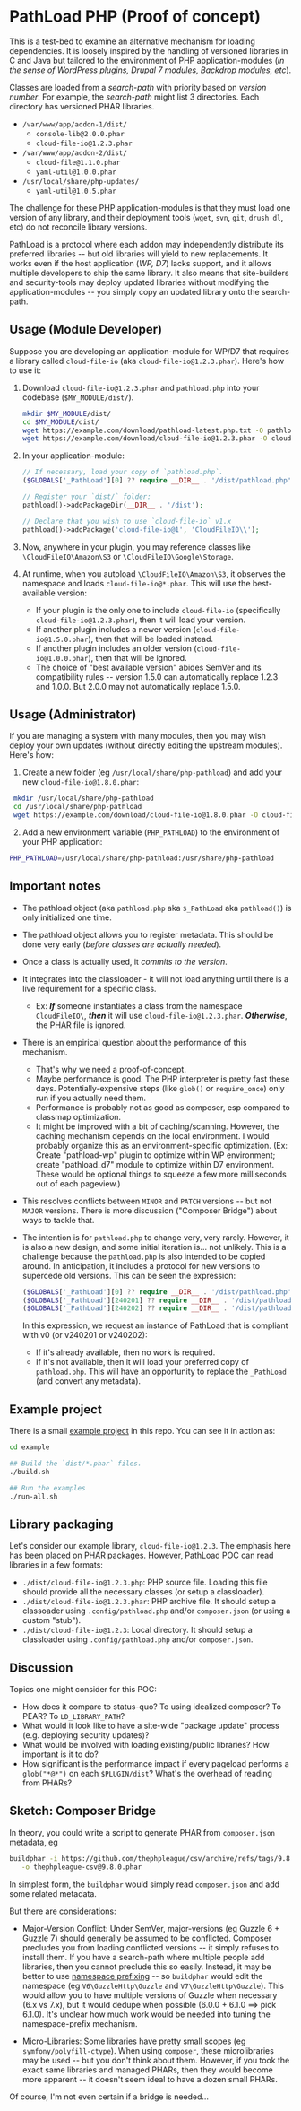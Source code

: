 # PathLoad PHP (Proof of concept)

This is a test-bed to examine an alternative mechanism for loading dependencies. It is loosely inspired by the handling of versioned libraries in C and Java but tailored to the environment of PHP application-modules (*in the sense of WordPress plugins, Drupal 7 modules, Backdrop modules, etc*).

Classes are loaded from a _search-path_ with priority based on _version number_. For example, the *search-path* might list 3 directories. Each directory has versioned PHAR libraries.

* `/var/www/app/addon-1/dist/`
    * `console-lib@2.0.0.phar`
    * `cloud-file-io@1.2.3.phar`
* `/var/www/app/addon-2/dist/`
    * `cloud-file@1.1.0.phar`
    * `yaml-util@1.0.0.phar`
* `/usr/local/share/php-updates/`
    * `yaml-util@1.0.5.phar`

The challenge for these PHP application-modules is that they must load one version of any library, and their deployment tools (`wget`, `svn`, `git`, `drush dl`, etc) do not reconcile library versions.

PathLoad is a protocol where each addon may independently distribute its preferred libraries -- but old libraries will yield to new replacements. It works even if the host application (*WP, D7*) lacks support, and it allows multiple developers to ship the same library. It also means that site-builders and security-tools may deploy updated libraries without modifying the application-modules -- you simply copy an updated library onto the search-path.

## Usage (Module Developer)

Suppose you are developing an application-module for WP/D7 that requires a library called `cloud-file-io` (aka `cloud-file-io@1.2.3.phar`). Here's how to use it:

1. Download `cloud-file-io@1.2.3.phar` and `pathload.php` into your codebase (`$MY_MODULE/dist/`).

    ```bash
   mkdir $MY_MODULE/dist/
   cd $MY_MODULE/dist/
   wget https://example.com/download/pathload-latest.php.txt -O pathload.php
   wget https://example.com/download/cloud-file-io@1.2.3.phar -O cloud-file-io@1.2.3.phar
    ```

2. In your application-module:

    ```php
    // If necessary, load your copy of `pathload.php`.
    ($GLOBALS['_PathLoad'][0] ?? require __DIR__ . '/dist/pathload.php');

    // Register your `dist/` folder:
    pathload()->addPackageDir(__DIR__ . '/dist');

    // Declare that you wish to use `cloud-file-io` v1.x
    pathload()->addPackage('cloud-file-io@1', 'CloudFileIO\\');
    ```

3. Now, anywhere in your plugin, you may reference classes like `\CloudFileIO\Amazon\S3` or `\CloudFileIO\Google\Storage`.
4. At runtime, when you autoload `\CloudFileIO\Amazon\S3`, it observes the namespace and loads `cloud-file-io@*.phar`. This will use the best-available version:
    * If your plugin is the only one to include `cloud-file-io` (specifically `cloud-file-io@1.2.3.phar`), then it will load your version.
    * If another plugin includes a newer version (`cloud-file-io@1.5.0.phar`), then that will be loaded instead.
    * If another plugin includes an older version (`cloud-file-io@1.0.0.phar`), then that will be ignored.
    * The choice of "best available version" abides SemVer and its compatibility rules -- version 1.5.0 can automatically replace 1.2.3 and 1.0.0. But 2.0.0 may not automatically replace 1.5.0.

## Usage (Administrator)

If you are managing a system with many modules, then you may wish deploy your own updates (without directly editing
the upstream modules). Here's how:

1. Create a new folder (eg `/usr/local/share/php-pathload`) and add your new `cloud-file-io@1.8.0.phar`:

  ```bash
   mkdir /usr/local/share/php-pathload
   cd /usr/local/share/php-pathload
   wget https://example.com/download/cloud-file-io@1.8.0.phar -O cloud-file-io@1.8.0.phar
  ```

2. Add a new environment variable (`PHP_PATHLOAD`) to the environment of your PHP application:

  ```bash
  PHP_PATHLOAD=/usr/local/share/php-pathload:/usr/share/php-pathload
  ```

## Important notes

* The pathload object (aka `pathload.php` aka `$_PathLoad` aka `pathload()`) is only initialized one time.
* The pathload object allows you to register metadata. This should be done very early (*before classes are actually needed*).
* Once a class is actually used, it *commits to the version*.
* It integrates into the classloader - it will not load anything until there is a live requirement for a specific class.
    * Ex: ___If___ someone instantiates a class from the namespace `CloudFileIO\`, ___then___ it will use `cloud-file-io@1.2.3.phar`. ___Otherwise___, the PHAR file is ignored.
* There is an empirical question about the performance of this mechanism.
    * That's why we need a proof-of-concept.
    * Maybe performance is good. The PHP interpreter is pretty fast these days. Potentially-expensive steps (like `glob()` or `require_once`) only run if you actually need them.
    * Performance is probably not as good as composer, esp compared to classmap optimization.
    * It might be improved with a bit of caching/scanning. However, the caching mechanism depends on the local environment. I would probably organize this as an environment-specific optimization. (Ex: Create "pathload-wp" plugin to optimize within WP environment; create "pathload_d7" module to optimize within D7 environment. These would be optional things to squeeze a few more milliseconds out of each pageview.)
* This resolves conflicts between `MINOR` and `PATCH` versions -- but not `MAJOR` versions. There is more discussion ("Composer Bridge") about ways to tackle that.
* The intention is for `pathload.php` to change very, very rarely. However, it is also a new design, and some initial iteration
  is... not unlikely. This is a challenge because the `pathload.php` is also intended to be copied around. In anticipation,
  it includes a protocol for new versions to supercede old versions. This can be seen the expression:

    ```php
    ($GLOBALS['_PathLoad'][0] ?? require __DIR__ . '/dist/pathload.php');
    ($GLOBALS['_PathLoad'][240201] ?? require __DIR__ . '/dist/pathload.php');
    ($GLOBALS['_PathLoad'][240202] ?? require __DIR__ . '/dist/pathload.php');
    ```

    In this expression, we request an instance of PathLoad that is compliant with v0 (or v240201 or v240202):

    * If it's already available, then no work is required.
    * If it's not available, then it will load your preferred copy of `pathload.php`. This will have
      an opportunity to replace the `_PathLoad` (and convert any metadata).


## Example project

There is a small [example project](./example) in this repo. You can see it in action as:

```bash
cd example

## Build the `dist/*.phar` files.
./build.sh

## Run the examples
./run-all.sh
```

## Library packaging

Let's consider our example library, `cloud-file-io@1.2.3`. The emphasis here has been placed on PHAR packages. However, PathLoad POC can read libraries in a few formats:

* `./dist/cloud-file-io@1.2.3.php`: PHP source file. Loading this file should provide all the necessary classes (or setup a classloader).
* `./dist/cloud-file-io@1.2.3.phar`: PHP archive file. It should setup a classoader using `.config/pathload.php` and/or `composer.json` (or using a custom "stub").
* `./dist/cloud-file-io@1.2.3`: Local directory. It should setup a classloader using `.config/pathload.php` and/or `composer.json`.

## Discussion

Topics one might consider for this POC:

* How does it compare to status-quo? To using idealized composer? To PEAR? To `LD_LIBRARY_PATH`?
* What would it look like to have a site-wide "package update" process (e.g. deploying security updates)?
* What would be involved with loading existing/public libraries? How important is it to do?
* How significant is the performance impact if every pageload performs a `glob("*@*")` on each `$PLUGIN/dist`? What's the overhead of reading from PHARs?

## Sketch: Composer Bridge

In theory, you could write a script to generate PHAR from `composer.json` metadata, eg

```bash
buildphar -i https://github.com/thephpleague/csv/archive/refs/tags/9.8.0.zip \
   -o thephpleague-csv@9.8.0.phar
```

In simplest form, the `buildphar` would simply read `composer.json` and add some related metadata.

But there are considerations:

* Major-Version Conflict: Under SemVer, major-versions (eg Guzzle 6 + Guzzle 7) should generally be assumed to be conflicted.  Composer
  precludes you from loading conflicted versions -- it simply refuses to install them.  If you have a search-path where multiple
  people add libraries, then you cannot preclude this so easily.  Instead, it may be better to use [namespace
  prefixing](https://github.com/humbug/php-scoper) -- so `buildphar` would edit the namespace (eg `V6\GuzzleHttp\Guzzle`
  and `V7\GuzzleHttp\Guzzle`). This would allow you to have multiple versions of Guzzle when necessary (6.x vs 7.x), but it would
  dedupe when possible (6.0.0 + 6.1.0 ==> pick 6.1.0). It's unclear how much work would be needed into tuning the namespace-prefix mechanism.

* Micro-Libraries: Some libraries have pretty small scopes (eg `symfony/polyfill-ctype`).  When using `composer`, these microlibraries
  may be used -- but you don't think about them. However, if you took the exact same libraries and managed PHARs, then they would become more
  apparent -- it doesn't seem ideal to have a dozen small PHARs.

Of course, I'm not even certain if a bridge is needed...

